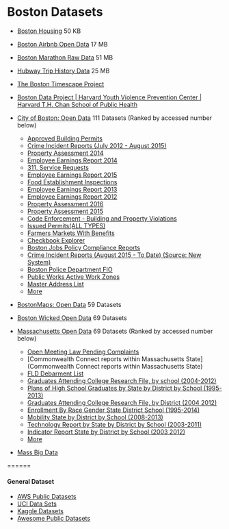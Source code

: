 # Boston Datasets

* [Boston Housing](https://archive.ics.uci.edu/ml/datasets/Housing) 50 KB	
* [Boston Airbnb Open Data](https://www.kaggle.com/airbnb/boston) 17 MB	
* [Boston Marathon Raw Data](https://github.com/llimllib/bostonmarathon) 51 MB
* [Hubway Trip History Data](http://hubwaydatachallenge.org) 25 MB
* [The Boston Timescape Project](http://timescape.mit.edu)
* [Boston Data Project | Harvard Youth Violence Prevention Center | Harvard T.H. Chan School of Public Health](https://www.hsph.harvard.edu/hyvpc/research/)
* [City of Boston: Open Data](https://data.cityofboston.gov/browse?limitTo=datasets) 111 Datasets
  (Ranked by accessed number below)
  * [Approved Building Permits](https://data.cityofboston.gov/Permitting/Approved-Building-Permits/msk6-43c6)
  * [Crime Incident Reports (July 2012 - August 2015) ](https://data.cityofboston.gov/Public-Safety/Crime-Incident-Reports-July-2012-August-2015-Sourc/7cdf-6fgx)
  * [Property Assessment 2014](https://data.cityofboston.gov/dataset/Property-Assessment-2014/qz7u-kb7x)
  * [Employee Earnings Report 2014](https://data.cityofboston.gov/Finance/Employee-Earnings-Report-2014/4swk-wcg8)
  * [311, Service Requests](https://data.cityofboston.gov/City-Services/311-Service-Requests/awu8-dc52)
  * [Employee Earnings Report 2015](https://data.cityofboston.gov/Finance/Employee-Earnings-Report-2015/ah28-sywy)
  * [Food Establishment Inspections](https://data.cityofboston.gov/Health/Food-Establishment-Inspections/qndu-wx8w)
  * [Employee Earnings Report 2013](https://data.cityofboston.gov/Finance/Employee-Earnings-Report-2013/54s2-yxpg)
  * [Employee Earnings Report 2012](https://data.cityofboston.gov/Finance/Employee-Earnings-Report-2012/effb-uspk)
  * [Property Assessment 2016](https://data.cityofboston.gov/Permitting/Property-Assessment-2016/i7w8-ure5)
  * [Property Assessment 2015](https://data.cityofboston.gov/Permitting/Property-Assessment-2015/yv8c-t43q)
  * [Code Enforcement - Building and Property Violations](https://data.cityofboston.gov/Permitting/Code-Enforcement-Building-and-Property-Violations/8sq6-p7et)
  * [Issued Permits(ALL TYPES)](https://data.cityofboston.gov/Permitting/Issued-Permits-ALL-TYPES-/2hre-tvqe)
  * [Farmers Markets With Benefits](https://data.cityofboston.gov/Health/Farmers-Markets-With-Benefits/udwx-qxp4)
  * [Checkbook Explorer](https://data.cityofboston.gov/Finance/Checkbook-Explorer/gqai-h7bg)
  * [Boston Jobs Policy Compliance Reports](https://data.cityofboston.gov/City-Services/Boston-Jobs-Policy-Compliance-Reports/uycd-mi6b)
  * [Crime Incident Reports (August 2015 - To Date) (Source: New System) ](https://data.cityofboston.gov/Public-Safety/Crime-Incident-Reports-August-2015-To-Date-Source-/fqn4-4qap)
  * [Boston Police Department FIO](https://data.cityofboston.gov/Public-Safety/Boston-Police-Department-FIO/xmmk-i78r)
  * [Public Works Active Work Zones](https://data.cityofboston.gov/Permitting/Public-Works-Active-Work-Zones/4xn9-dedu)
  * [Master Address List](https://data.cityofboston.gov/City-Services/Master-Address-List/t85d-b449)
  * [More](https://data.cityofboston.gov/browse?limitTo=datasets)

* [BostonMaps: Open Data](http://bostonopendata.boston.opendata.arcgis.com/datasets?sort_by=relevance) 59 Datasets
* [Boston Wicked Open Data](https://boston.opendatasoft.com/explore/?sort=modified) 69 Datasets

* [Massachusetts Open Data](https://data.mass.gov/browse) 69 Datasets
  (Ranked by accessed number below)
  * [Open Meeting Law Pending Complaints](https://data.mass.gov/dataset/Open-Meeting-Law-Pending-Complaints/7znt-2w6a)
  * [Commonwealth Connect reports within Massachusetts State](Commonwealth Connect reports within Massachusetts State)
  * [FLD Debarment List](https://data.mass.gov/dataset/FLD-Debarment-List/gccc-c83i)
  * [Graduates Attending College Research File, by school (2004-2012)](https://data.mass.gov/Education/Graduates-Attending-College-Research-File-by-schoo/grya-vhq5)
  * [Plans of High School Graduates by State by District by School (1995-2013)](https://data.mass.gov/Education/Plans-of-High-School-Graduates-by-State-by-Distric/4gjc-rc88)
  * [Graduates Attending College Research File, by District (2004 2012)](https://data.mass.gov/Education/Graduates-Attending-College-Research-File-by-Distr/bgnd-qn7b)
  * [Enrollment By Race Gender State District School (1995-2014)](https://data.mass.gov/Education/Enrollment-By-Race-Gender-State-District-School-19/rse6-bh87)
  * [Mobility State by District by School (2008-2013)](https://data.mass.gov/Education/Mobility-State-by-District-by-School-2008-2013-/vh84-t9k7)
  * [Technology Report by State by District by School (2003-2011)](https://data.mass.gov/Education/Technology-Report-by-State-by-District-by-School-2/c2he-p42r)
  * [Indicator Report State by District by School (2003 2012)](https://data.mass.gov/Education/Indicator-Report-State-by-District-by-School-2003-/4qfy-663k)
  * [More](https://data.mass.gov/browse)
  
* [Mass Big Data](http://massbigdata.org/data)

======
#### General Dataset 
* [AWS Public Datasets](https://aws.amazon.com/public-datasets/)
* [UCI Data Sets](https://archive.ics.uci.edu/ml/datasets.html)
* [Kaggle Datasets](https://www.kaggle.com/datasets)
* [Awesome Public Datasets](https://github.com/caesar0301/awesome-public-datasets)
	

		
		
		
		
	
		
